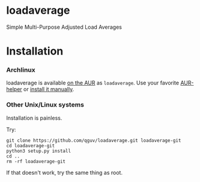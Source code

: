 loadaverage
===========

Simple Multi-Purpose Adjusted Load Averages

# Installation

### Archlinux

loadaverage is available [on the AUR](https://aur.archlinux.org/packages/loadaverage) as `loadaverage`. Use your favorite [AUR-helper](https://wiki.archlinux.org/index.php/AUR_Helpers#AUR_search.2Fbuild_helpers) or [install it manually](https://wiki.archlinux.org/index.php/AUR#Installing_packages).

### Other Unix/Linux systems

Installation is painless.

Try:

    git clone https://github.com/qguv/loadaverage.git loadaverage-git
    cd loadaverage-git
    python3 setup.py install
    cd ..
    rm -rf loadaverage-git

If that doesn't work, try the same thing as root.
